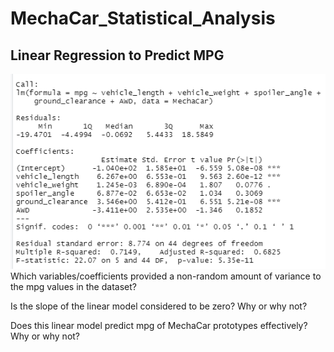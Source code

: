 # MechaCar_Statistical_Analysis

## Linear Regression to Predict MPG
![image](https://github.com/lem04d/MechaCar_Statistical_Analysis/blob/main/Module15/linearregression.PNG)
Which variables/coefficients provided a non-random amount of variance to the mpg values in the dataset?

Is the slope of the linear model considered to be zero? Why or why not?

Does this linear model predict mpg of MechaCar prototypes effectively? Why or why not?
